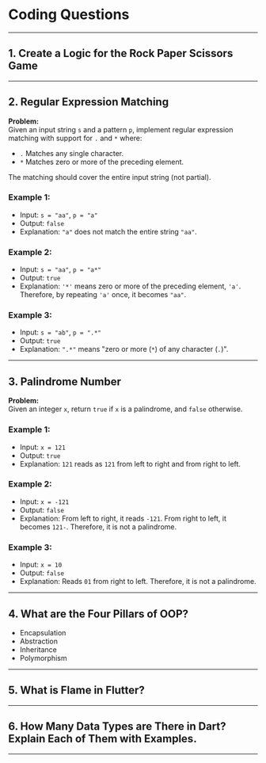 # Coding Questions

---

## 1. Create a Logic for the Rock Paper Scissors Game

---

## 2. Regular Expression Matching

**Problem:**  
Given an input string `s` and a pattern `p`, implement regular expression matching with support for `.` and `*` where:

- `.` Matches any single character.  
- `*` Matches zero or more of the preceding element.  

The matching should cover the entire input string (not partial).

### Example 1:
- Input: `s = "aa"`, `p = "a"`  
- Output: `false`  
- Explanation: `"a"` does not match the entire string `"aa"`.

### Example 2:
- Input: `s = "aa"`, `p = "a*"`  
- Output: `true`  
- Explanation: `'*'` means zero or more of the preceding element, `'a'`. Therefore, by repeating `'a'` once, it becomes `"aa"`.

### Example 3:
- Input: `s = "ab"`, `p = ".*"`  
- Output: `true`  
- Explanation: `".*"` means "zero or more (`*`) of any character (`.`)".

---

## 3. Palindrome Number

**Problem:**  
Given an integer `x`, return `true` if `x` is a palindrome, and `false` otherwise.

### Example 1:
- Input: `x = 121`  
- Output: `true`  
- Explanation: `121` reads as `121` from left to right and from right to left.

### Example 2:
- Input: `x = -121`  
- Output: `false`  
- Explanation: From left to right, it reads `-121`. From right to left, it becomes `121-`. Therefore, it is not a palindrome.

### Example 3:
- Input: `x = 10`  
- Output: `false`  
- Explanation: Reads `01` from right to left. Therefore, it is not a palindrome.

---

## 4. What are the Four Pillars of OOP?

- Encapsulation  
- Abstraction  
- Inheritance  
- Polymorphism  

---

## 5. What is Flame in Flutter?

---

## 6. How Many Data Types are There in Dart? Explain Each of Them with Examples.

---
